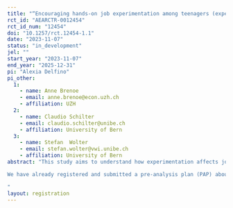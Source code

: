 ```yaml
---
title: "“Encouraging hands-on job experimentation among teenagers (experiment 2)”"
rct_id: "AEARCTR-0012454"
rct_id_num: "12454"
doi: "10.1257/rct.12454-1.1"
date: "2023-11-07"
status: "in_development"
jel: ""
start_year: "2023-11-07"
end_year: "2025-12-31"
pi: "Alexia Delfino"
pi_other:
  1:
    - name: Anne Brenoe
    - email: anne.brenoe@econ.uzh.ch
    - affiliation: UZH
  2:
    - name: Claudio Schilter
    - email: claudio.schilter@unibe.ch
    - affiliation: University of Bern
  3:
    - name: Stefan  Wolter
    - email: stefan.wolter@vwi.unibe.ch
    - affiliation: University of Bern
abstract: "This study aims to understand how experimentation affects job search and career choices. We hypothesize that encouraging teenagers’ experimentation of different occupations will affect their job search and ultimately help them make better choices for their career. To test this hypothesis, we designed a field experiment in collaboration with firms where the treatment consists of experiencing the real-life work environment in an occupation that the student had not considered. We compare the treated group to a control group that instead experience an occupation similar (or identical) to their preferred occupation.
We have already registered and submitted a pre-analysis plan (PAP) about a similar experiment we conduct with schools. This registration is for a second experiment that will be conducted in collaboration with firms. 
"
layout: registration
---
```


